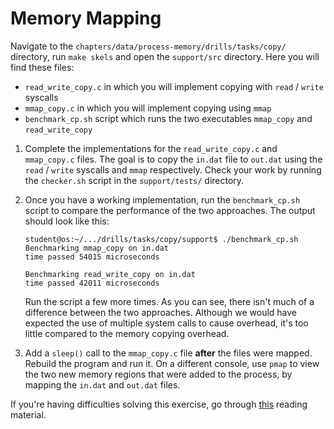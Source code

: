 # Memory Mapping

Navigate to the `chapters/data/process-memory/drills/tasks/copy/` directory, run `make skels` and open the `support/src` directory.
Here you will find these files:

* `read_write_copy.c` in which you will implement copying with `read` / `write` syscalls
* `mmap_copy.c` in which you will implement copying using `mmap`
* `benchmark_cp.sh` script which runs the two executables `mmap_copy` and `read_write_copy`

1. Complete the implementations for the `read_write_copy.c` and `mmap_copy.c` files.
   The goal is to copy the `in.dat` file to `out.dat` using the `read` / `write` syscalls and `mmap` respectively.
   Check your work by running the `checker.sh` script in the `support/tests/` directory.

1. Once you have a working implementation, run the `benchmark_cp.sh` script to compare the performance of the two approaches.
   The output should look like this:

   ```console
   student@os:~/.../drills/tasks/copy/support$ ./benchmark_cp.sh
   Benchmarking mmap_copy on in.dat
   time passed 54015 microseconds

   Benchmarking read_write_copy on in.dat
   time passed 42011 microseconds
   ```

   Run the script a few more times.
   As you can see, there isn't much of a difference between the two approaches.
   Although we would have expected the use of multiple system calls to cause overhead, it's too little compared to the memory copying overhead.

1. Add a `sleep()` call to the `mmap_copy.c` file **after** the files were mapped.
   Rebuild the program and run it.
   On a different console, use `pmap` to view the two new memory regions that were added to the process, by mapping the `in.dat` and `out.dat` files.

If you're having difficulties solving this exercise, go through [this](../../../reading/process-memory.md) reading material.
